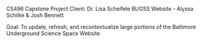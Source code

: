 CS496 Capstone Project
Client: Dr. Lisa Scheifele
BUGSS Website - Alyssa Schilke & Josh Bennett

Goal: To update, refresh, and recontextualize large portions of the Baltimore Underground Science Space Website
